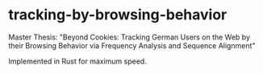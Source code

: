 # tracking-by-browsing-behavior
 
Master Thesis: "Beyond Cookies: Tracking German Users on the Web by their Browsing Behavior via Frequency Analysis and Sequence Alignment"

Implemented in Rust for maximum speed.
